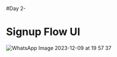 #Day 2-
# Signup Flow UI
![WhatsApp Image 2023-12-09 at 19 57 37](https://github.com/DibeRebecca/Lome30DaysFlutter/assets/56256658/7111f5a0-28fd-4dc0-9b2c-b6367abe4759)

